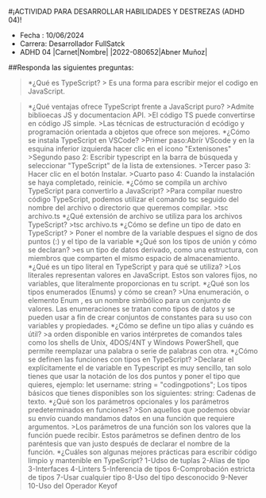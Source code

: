 #¡ACTIVIDAD PARA DESARROLLAR HABILIDADES Y DESTREZAS (ADHD 04)!

- Fecha : 10/06/2024
- Carrera: Desarrollador FullSatck
- ADHD 04
 |Carnet|Nombre|
|2022-080652|Abner Muñoz|


##Responda las siguientes preguntas:
>  *¿Qué es TypeScript?
        > Es una forma para escribir mejor el codigo en JavaScript.

>  *¿Qué ventajas ofrece TypeScript frente a JavaScript puro?
        >Admite biblioecas JS y documentacion API.
        >El código TS puede convertirse en código JS simple.
        >Las técnicas de estructuración d ecódigo y programación orientada a objetos que ofrece son mejores.
>  *¿Cómo se instala TypeScript en VSCode?
        >Primer paso:Abrír VScode y en la esquina inferior izquierda hacer clic en el icono "Extenisones"
        >Segundo paso 2: Escribir typescript en la barra de búsqueda y seleccionar "TypeScript" de la lista de extensiones.
        >Tercer paso 3: Hacer clic en el botón Instalar.
        >Cuarto paso 4: Cuando la instalación se haya completado, reinicie.
>  *¿Cómo se compila un archivo TypeScript para convertirlo a JavaScript?
        >Para compilar nuestro código TypeScript, podemos utilizar el comando tsc seguido del nombre del archivo o directorio que queremos compilar.
        >tsc archivo.ts
>  *¿Qué extensión de archivo se utiliza para los archivos TypeScript?
        >tsc archivo.ts
>  *¿Cómo se define un tipo de dato en TypeScript?
        > Poner el nombre de la variable despues el signo de dos puntos (:) y el tipo de la variable
>  *¿Qué son los tipos de unión y cómo se declaran?
        >es un tipo de datos derivado, como una estructura, con miembros que comparten el mismo espacio de almacenamiento.
>  *¿Qué es un tipo literal en TypeScript y para qué se utiliza?
        >Los literales representan valores en JavaScript. Estos son valores fijos, no variables, que literalmente proporcionas en tu script.
>  *¿Qué son los tipos enumerados (Enums) y cómo se crean?
        >Una enumeración, o elemento Enum , es un nombre simbólico para un conjunto de valores. Las enumeraciones se tratan como tipos de datos y se pueden usar a fin de crear conjuntos de constantes para su uso con variables y propiedades.
>  *¿Cómo se define un tipo alias y cuándo es útil?
        >a orden disponible en varios intérpretes de comandos tales como los shells de Unix, 4DOS/4NT y Windows PowerShell, que permite reemplazar una palabra o serie de palabras con otra.
>  *¿Cómo se definen las funciones con tipos en TypeScript? 
        >Declarar el explícitamente el de variable en Typescript es muy sencillo, tan solo tienes que usar la notación de los dos puntos y poner el tipo que quieres, ejemplo: let username: string = "codingpotions"; Los tipos básicos que tienes disponibles son los siguientes: string: Cadenas de texto.
>  *¿Qué son los parámetros opcionales y los parámetros predeterminados en funciones?
        >Son aquellos que podemos obviar su envío cuando mandamos datos en una función que requiere argumentos.
        >Los parámetros de una función son los valores que la función puede recibir. Estos parámetros se definen dentro de los paréntesis que van justo después de declarar el nombre de la función.
>  *¿Cuáles son algunas mejores prácticas para escribir código limpio y mantenible en TypeScript?
        1-Udso de tuplas
        2-Alias de tipo
        3-Interfaces
        4-Linters
        5-Inferencia de tipos
        6-Comprobación estricta de tipos
        7-Usar cualquier tipo
        8-Uso del tipo desconocido
        9-Never
        10-Uso del Operador Keyof


